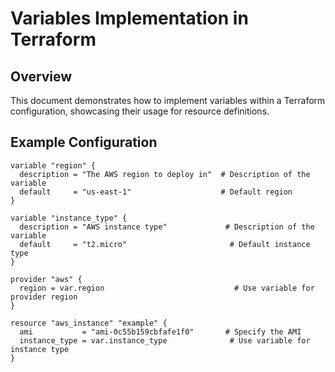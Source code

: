 # Variables Implementation in Terraform

## Overview

This document demonstrates how to implement variables within a Terraform configuration, showcasing their usage for resource definitions.

## Example Configuration

```hcl
variable "region" {
  description = "The AWS region to deploy in"  # Description of the variable
  default     = "us-east-1"                    # Default region
}

variable "instance_type" {
  description = "AWS instance type"             # Description of the variable
  default     = "t2.micro"                       # Default instance type
}

provider "aws" {
  region = var.region                             # Use variable for provider region
}

resource "aws_instance" "example" {
  ami           = "ami-0c55b159cbfafe1f0"       # Specify the AMI
  instance_type = var.instance_type              # Use variable for instance type
}
